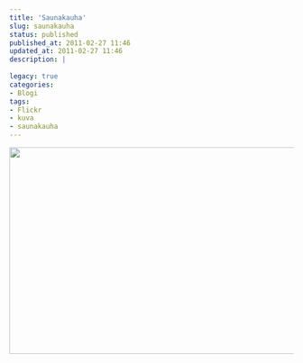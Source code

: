 ```yaml
---
title: 'Saunakauha'
slug: saunakauha
status: published
published_at: 2011-02-27 11:46
updated_at: 2011-02-27 11:46
description: |
    
legacy: true
categories:
- Blogi
tags:
- Flickr
- kuva
- saunakauha
---
```


<p><a href="http://www.flickr.com/photos/markokaartinen/5461875237/" target="_blank"><img loading="lazy" decoding="async" class="alignnone" title="Saunakauha" src="http://farm6.static.flickr.com/5099/5461875237_86d97c1c42_z.jpg" alt="" width="550" height="367" /></a></p>